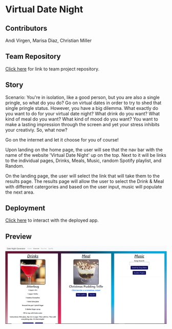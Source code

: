 # Virtual Date Night

## Contributors
Andi Virgen, Marisa Diaz, Christian Miller

## Team Repository
[Click here](https://github.com/andrealejandra/Project_1) for link to team project repository.

## Story
Scenario: You're in isolation, like a good person, but you are also a single pringle, so what do you do? Go on virtual dates in order to try to shed that single pringle status.
However, you have a big dilemma. What exactly do you want to do for your virtual date night? What drink do you want? What kind of meal do you want? What kind of mood do you want? 
You want to make a lasting impression through the screen and yet your stress inhibits your creativiy. So, what now?

Go on the internet and let it choose for you of course!

Upon landing on the home page, the user will see that the nav bar with the name of the website 'Virtual Date Night' up on the top. Next to it will be links to the individual pages,
Drinks, Meals, Music, random Spotify playlist, and Random. 

On the landing page, the user will select the link that will take them to the results page.
The results page will allow the user to select the Drink & Meal with different catergories and based on the user input, music will populate the next area.

## Deployment
[Click here](https://cnmiller127.github.io/DinnerDateGenerator/) to interact with the deployed app.

## Preview

![Screenshot](Images/date.png)

